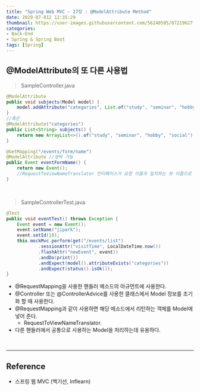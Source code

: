 ```yaml
---
title: "Spring Web MVC - 27장 : @ModelAttribute Method"
date: 2020-07-012 12:35:29
thumbnail: https://user-images.githubusercontent.com/56240505/87219627-c1f8af80-c397-11ea-96bb-83c3f59b7229.png
categories:
- Back-End
- Spring & Spring Boot
tags: [Spring]
---
```


## @ModelAttribute의 또 다른 사용법

> SampleController.java

```java
@ModelAttribute
public void subjects(Model model) {
    model.addAttribute("categories", List.of("study", "seminar", "hobby", "social"));
}
//혹은
@ModelAttribute("categories")
public List<String> subjects() {
    return new ArrayList<>().of("study", "seminar", "hobby", "social");
}

@GetMapping("/events/form/name")
@ModelAttribute //생략 가능
public Event eventFormName() {
    return new Event();
    //RequestToViewNameTranslator 인터페이스가 요청 이름과 일치하는 뷰 이름으로 리턴을 해줌.
}
```

<br>

> SampleControllerTest.java

```java
@Test
public void eventTest() throws Exception {
    Event event = new Event();
    event.setName("jipark");
    event.setId(10);
    this.mockMvc.perform(get("/events/list")
            .sessionAttr("visitTime", LocalDateTime.now())
            .flashAttr("newEvent", event))
            .andDo(print())
            .andExpect(model().attributeExists("categories"))
            .andExpect(status().isOk());
}
```

* @RequestMapping을 사용한 핸들러 메소드의 아규먼트에 사용한다.
* @Controller 또는 @ControllerAdvice를 사용한 클래스에서 Model 정보를 초기화 할 때 사용한다.
* @RequestMapping과 같이 사용하면 해당 메소드에서 리턴하는 객체를 Model에 넣어 준다.
	* RequestToViewNameTranslator.
* 다른 핸들러에서 공통으로 사용하는 Model을 처리하는데 유용하다.

<br>

---

## Reference

*	스프링 웹 MVC (백기선, Inflearn)
